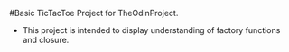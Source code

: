 #Basic TicTacToe Project for TheOdinProject.
- This project is intended to display understanding of factory functions and closure.